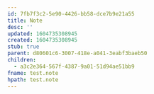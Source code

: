 ```yaml
---
id: 7fb7f3c2-5e90-4426-bb58-dce7b9e21a55
title: Note
desc: ''
updated: 1604735308945
created: 1604735308945
stub: true
parent: d80601c6-3007-418e-a041-3eabf3baeb50
children:
  - a3c2e364-567f-4387-9a01-51d94ae51bb9
fname: test.note
hpath: test.note
---
```



